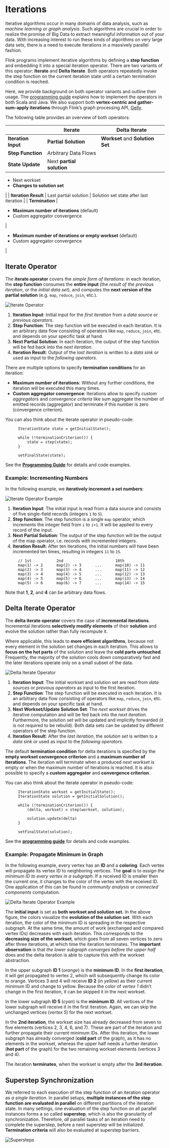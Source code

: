 

# Iterations

Iterative algorithms occur in many domains of data analysis, such as _machine learning_ or _graph analysis_. Such algorithms are crucial in order to realize the promise of Big Data to extract meaningful information out of your data. With increasing interest to run these kinds of algorithms on very large data sets, there is a need to execute iterations in a massively parallel fashion.

Flink programs implement iterative algorithms by defining a **step function** and embedding it into a special iteration operator. There are two variants of this operator: **Iterate** and **Delta Iterate**. Both operators repeatedly invoke the step function on the current iteration state until a certain termination condition is reached.

Here, we provide background on both operator variants and outline their usage. The [programming guide](index.html) explains how to implement the operators in both Scala and Java. We also support both **vertex-centric and gather-sum-apply iterations** through Flink’s graph processing API, [Gelly](//ci.apache.org/projects/flink/flink-docs-release-1.7/dev/libs/gelly/index.html).

The following table provides an overview of both operators:

|  | Iterate | Delta Iterate |
| --- | --- | --- |
| **Iteration Input** | **Partial Solution** | **Workset** and **Solution Set** |
| **Step Function** | Arbitrary Data Flows |
| **State Update** | Next **partial solution** | 

*   Next workset
*   **Changes to solution set**

 |
| **Iteration Result** | Last partial solution | Solution set state after last iteration |
| **Termination** | 

*   **Maximum number of iterations** (default)
*   Custom aggregator convergence

 | 

*   **Maximum number of iterations or empty workset** (default)
*   Custom aggregator convergence

 |

## Iterate Operator

The **iterate operator** covers the _simple form of iterations_: in each iteration, the **step function** consumes the **entire input** (the _result of the previous iteration_, or the _initial data set_), and computes the **next version of the partial solution** (e.g. `map`, `reduce`, `join`, etc.).

![Iterate Operator](https://ci.apache.org/projects/flink/flink-docs-release-1.7/fig/iterations_iterate_operator.png)

1.  **Iteration Input**: Initial input for the _first iteration_ from a _data source_ or _previous operators_.
2.  **Step Function**: The step function will be executed in each iteration. It is an arbitrary data flow consisting of operators like `map`, `reduce`, `join`, etc. and depends on your specific task at hand.
3.  **Next Partial Solution**: In each iteration, the output of the step function will be fed back into the _next iteration_.
4.  **Iteration Result**: Output of the _last iteration_ is written to a _data sink_ or used as input to the _following operators_.

There are multiple options to specify **termination conditions** for an iteration:

*   **Maximum number of iterations**: Without any further conditions, the iteration will be executed this many times.
*   **Custom aggregator convergence**: Iterations allow to specify _custom aggregators_ and _convergence criteria_ like sum aggregate the number of emitted records (aggregator) and terminate if this number is zero (convergence criterion).

You can also think about the iterate operator in pseudo-code:

<figure class="highlight">

```
IterationState state = getInitialState();

while (!terminationCriterion()) {
	state = step(state);
}

setFinalState(state);
```

</figure>

See the **[Programming Guide](index.html)** for details and code examples.

### Example: Incrementing Numbers

In the following example, we **iteratively increment a set numbers**:

![Iterate Operator Example](https://ci.apache.org/projects/flink/flink-docs-release-1.7/fig/iterations_iterate_operator_example.png)

1.  **Iteration Input**: The initial input is read from a data source and consists of five single-field records (integers `1` to `5`).
2.  **Step function**: The step function is a single `map` operator, which increments the integer field from `i` to `i+1`. It will be applied to every record of the input.
3.  **Next Partial Solution**: The output of the step function will be the output of the map operator, i.e. records with incremented integers.
4.  **Iteration Result**: After ten iterations, the initial numbers will have been incremented ten times, resulting in integers `11` to `15`.

<figure class="highlight">

```
// 1st           2nd                       10th
map(1) -> 2      map(2) -> 3      ...      map(10) -> 11
map(2) -> 3      map(3) -> 4      ...      map(11) -> 12
map(3) -> 4      map(4) -> 5      ...      map(12) -> 13
map(4) -> 5      map(5) -> 6      ...      map(13) -> 14
map(5) -> 6      map(6) -> 7      ...      map(14) -> 15
```

</figure>

Note that **1**, **2**, and **4** can be arbitrary data flows.

## Delta Iterate Operator

The **delta iterate operator** covers the case of **incremental iterations**. Incremental iterations **selectively modify elements** of their **solution** and evolve the solution rather than fully recompute it.

Where applicable, this leads to **more efficient algorithms**, because not every element in the solution set changes in each iteration. This allows to **focus on the hot parts** of the solution and leave the **cold parts untouched**. Frequently, the majority of the solution cools down comparatively fast and the later iterations operate only on a small subset of the data.

![Delta Iterate Operator](https://ci.apache.org/projects/flink/flink-docs-release-1.7/fig/iterations_delta_iterate_operator.png)

1.  **Iteration Input**: The initial workset and solution set are read from _data sources_ or _previous operators_ as input to the first iteration.
2.  **Step Function**: The step function will be executed in each iteration. It is an arbitrary data flow consisting of operators like `map`, `reduce`, `join`, etc. and depends on your specific task at hand.
3.  **Next Workset/Update Solution Set**: The _next workset_ drives the iterative computation and will be fed back into the _next iteration_. Furthermore, the solution set will be updated and implicitly forwarded (it is not required to be rebuild). Both data sets can be updated by different operators of the step function.
4.  **Iteration Result**: After the _last iteration_, the _solution set_ is written to a _data sink_ or used as input to the _following operators_.

The default **termination condition** for delta iterations is specified by the **empty workset convergence criterion** and a **maximum number of iterations**. The iteration will terminate when a produced _next workset_ is empty or when the maximum number of iterations is reached. It is also possible to specify a **custom aggregator** and **convergence criterion**.

You can also think about the iterate operator in pseudo-code:

<figure class="highlight">

```
IterationState workset = getInitialState();
IterationState solution = getInitialSolution();

while (!terminationCriterion()) {
	(delta, workset) = step(workset, solution);

	solution.update(delta)
}

setFinalState(solution);
```

</figure>

See the **[programming guide](index.html)** for details and code examples.

### Example: Propagate Minimum in Graph

In the following example, every vertex has an **ID** and a **coloring**. Each vertex will propagate its vertex ID to neighboring vertices. The **goal** is to _assign the minimum ID to every vertex in a subgraph_. If a received ID is smaller then the current one, it changes to the color of the vertex with the received ID. One application of this can be found in _community analysis_ or _connected components_ computation.

![Delta Iterate Operator Example](https://ci.apache.org/projects/flink/flink-docs-release-1.7/fig/iterations_delta_iterate_operator_example.png)

The **initial input** is set as **both workset and solution set.** In the above figure, the colors visualize the **evolution of the solution set**. With each iteration, the color of the minimum ID is spreading in the respective subgraph. At the same time, the amount of work (exchanged and compared vertex IDs) decreases with each iteration. This corresponds to the **decreasing size of the workset**, which goes from all seven vertices to zero after three iterations, at which time the iteration terminates. The **important observation** is that _the lower subgraph converges before the upper half_ does and the delta iteration is able to capture this with the workset abstraction.

In the upper subgraph **ID 1** (_orange_) is the **minimum ID**. In the **first iteration**, it will get propagated to vertex 2, which will subsequently change its color to orange. Vertices 3 and 4 will receive **ID 2** (in _yellow_) as their current minimum ID and change to yellow. Because the color of _vertex 1_ didn’t change in the first iteration, it can be skipped it in the next workset.

In the lower subgraph **ID 5** (_cyan_) is the **minimum ID**. All vertices of the lower subgraph will receive it in the first iteration. Again, we can skip the unchanged vertices (_vertex 5_) for the next workset.

In the **2nd iteration**, the workset size has already decreased from seven to five elements (vertices 2, 3, 4, 6, and 7). These are part of the iteration and further propagate their current minimum IDs. After this iteration, the lower subgraph has already converged (**cold part** of the graph), as it has no elements in the workset, whereas the upper half needs a further iteration (**hot part** of the graph) for the two remaining workset elements (vertices 3 and 4).

The iteration **terminates**, when the workset is empty after the **3rd iteration**.

[](#supersteps)

## Superstep Synchronization

We referred to each execution of the step function of an iteration operator as _a single iteration_. In parallel setups, **multiple instances of the step function are evaluated in parallel** on different partitions of the iteration state. In many settings, one evaluation of the step function on all parallel instances forms a so called **superstep**, which is also the granularity of synchronization. Therefore, _all_ parallel tasks of an iteration need to complete the superstep, before a next superstep will be initialized. **Termination criteria** will also be evaluated at superstep barriers.

![Supersteps](https://ci.apache.org/projects/flink/flink-docs-release-1.7/fig/iterations_supersteps.png)


